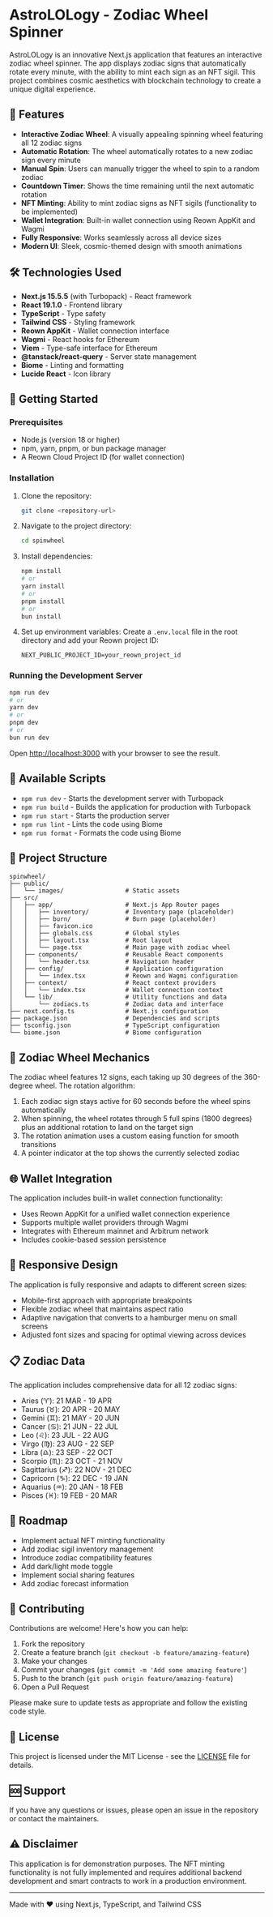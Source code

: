 # AstroLOLogy - Zodiac Wheel Spinner

AstroLOLogy is an innovative Next.js application that features an interactive zodiac wheel spinner. The app displays zodiac signs that automatically rotate every minute, with the ability to mint each sign as an NFT sigil. This project combines cosmic aesthetics with blockchain technology to create a unique digital experience.

## 🌟 Features

- **Interactive Zodiac Wheel**: A visually appealing spinning wheel featuring all 12 zodiac signs
- **Automatic Rotation**: The wheel automatically rotates to a new zodiac sign every minute
- **Manual Spin**: Users can manually trigger the wheel to spin to a random zodiac
- **Countdown Timer**: Shows the time remaining until the next automatic rotation
- **NFT Minting**: Ability to mint zodiac signs as NFT sigils (functionality to be implemented)
- **Wallet Integration**: Built-in wallet connection using Reown AppKit and Wagmi
- **Fully Responsive**: Works seamlessly across all device sizes
- **Modern UI**: Sleek, cosmic-themed design with smooth animations

## 🛠️ Technologies Used

- **Next.js 15.5.5** (with Turbopack) - React framework
- **React 19.1.0** - Frontend library
- **TypeScript** - Type safety
- **Tailwind CSS** - Styling framework
- **Reown AppKit** - Wallet connection interface
- **Wagmi** - React hooks for Ethereum
- **Viem** - Type-safe interface for Ethereum
- **@tanstack/react-query** - Server state management
- **Biome** - Linting and formatting
- **Lucide React** - Icon library

## 🚀 Getting Started

### Prerequisites

- Node.js (version 18 or higher)
- npm, yarn, pnpm, or bun package manager
- A Reown Cloud Project ID (for wallet connection)

### Installation

1. Clone the repository:
   ```bash
   git clone <repository-url>
   ```

2. Navigate to the project directory:
   ```bash
   cd spinwheel
   ```

3. Install dependencies:
   ```bash
   npm install
   # or
   yarn install
   # or
   pnpm install
   # or
   bun install
   ```

4. Set up environment variables:
   Create a `.env.local` file in the root directory and add your Reown project ID:
   ```env
   NEXT_PUBLIC_PROJECT_ID=your_reown_project_id
   ```

### Running the Development Server

```bash
npm run dev
# or
yarn dev
# or
pnpm dev
# or
bun run dev
```

Open [http://localhost:3000](http://localhost:3000) with your browser to see the result.

## 🔧 Available Scripts

- `npm run dev` - Starts the development server with Turbopack
- `npm run build` - Builds the application for production with Turbopack
- `npm run start` - Starts the production server
- `npm run lint` - Lints the code using Biome
- `npm run format` - Formats the code using Biome

## 📁 Project Structure

```
spinwheel/
├── public/
│   └── images/                 # Static assets
├── src/
│   ├── app/                    # Next.js App Router pages
│   │   ├── inventory/          # Inventory page (placeholder)
│   │   ├── burn/               # Burn page (placeholder)
│   │   ├── favicon.ico
│   │   ├── globals.css         # Global styles
│   │   ├── layout.tsx          # Root layout
│   │   └── page.tsx            # Main page with zodiac wheel
│   ├── components/             # Reusable React components
│   │   └── header.tsx          # Navigation header
│   ├── config/                 # Application configuration
│   │   └── index.tsx           # Reown and Wagmi configuration
│   ├── context/                # React context providers
│   │   └── index.tsx           # Wallet connection context
│   └── lib/                    # Utility functions and data
│       └── zodiacs.ts          # Zodiac data and interface
├── next.config.ts              # Next.js configuration
├── package.json                # Dependencies and scripts
├── tsconfig.json               # TypeScript configuration
└── biome.json                  # Biome configuration
```

## 🎡 Zodiac Wheel Mechanics

The zodiac wheel features 12 signs, each taking up 30 degrees of the 360-degree wheel. The rotation algorithm:

1. Each zodiac sign stays active for 60 seconds before the wheel spins automatically
2. When spinning, the wheel rotates through 5 full spins (1800 degrees) plus an additional rotation to land on the target sign
3. The rotation animation uses a custom easing function for smooth transitions
4. A pointer indicator at the top shows the currently selected zodiac

## 🌐 Wallet Integration

The application includes built-in wallet connection functionality:
- Uses Reown AppKit for a unified wallet connection experience
- Supports multiple wallet providers through Wagmi
- Integrates with Ethereum mainnet and Arbitrum network
- Includes cookie-based session persistence

## 📱 Responsive Design

The application is fully responsive and adapts to different screen sizes:
- Mobile-first approach with appropriate breakpoints
- Flexible zodiac wheel that maintains aspect ratio
- Adaptive navigation that converts to a hamburger menu on small screens
- Adjusted font sizes and spacing for optimal viewing across devices

## 📋 Zodiac Data

The application includes comprehensive data for all 12 zodiac signs:
- Aries (♈): 21 MAR - 19 APR
- Taurus (♉): 20 APR - 20 MAY
- Gemini (♊): 21 MAY - 20 JUN
- Cancer (♋): 21 JUN - 22 JUL
- Leo (♌): 23 JUL - 22 AUG
- Virgo (♍): 23 AUG - 22 SEP
- Libra (♎): 23 SEP - 22 OCT
- Scorpio (♏): 23 OCT - 21 NOV
- Sagittarius (♐): 22 NOV - 21 DEC
- Capricorn (♑): 22 DEC - 19 JAN
- Aquarius (♒): 20 JAN - 18 FEB
- Pisces (♓): 19 FEB - 20 MAR

## 🚧 Roadmap

- Implement actual NFT minting functionality
- Add zodiac sigil inventory management
- Introduce zodiac compatibility features
- Add dark/light mode toggle
- Implement social sharing features
- Add zodiac forecast information

## 🤝 Contributing

Contributions are welcome! Here's how you can help:

1. Fork the repository
2. Create a feature branch (`git checkout -b feature/amazing-feature`)
3. Make your changes
4. Commit your changes (`git commit -m 'Add some amazing feature'`)
5. Push to the branch (`git push origin feature/amazing-feature`)
6. Open a Pull Request

Please make sure to update tests as appropriate and follow the existing code style.

## 📝 License

This project is licensed under the MIT License - see the [LICENSE](LICENSE) file for details.

## 🆘 Support

If you have any questions or issues, please open an issue in the repository or contact the maintainers.

## ⚠️ Disclaimer

This application is for demonstration purposes. The NFT minting functionality is not fully implemented and requires additional backend development and smart contracts to work in a production environment.

---
Made with ❤️ using Next.js, TypeScript, and Tailwind CSS